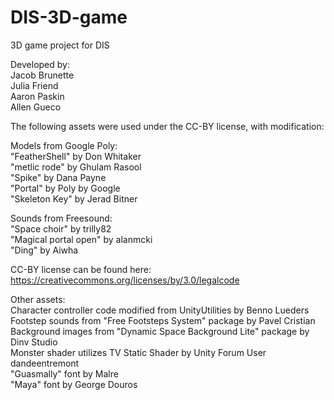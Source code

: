 # DIS-3D-game
3D game project for DIS

Developed by:  
Jacob Brunette  
Julia Friend  
Aaron Paskin  
Allen Gueco  

The following assets were used under the CC-BY license, with modification:  

Models from Google Poly:  
"FeatherShell" by Don Whitaker  
"metlic rode" by Ghulam Rasool  
"Spike" by Dana Payne  
"Portal" by Poly by Google  
"Skeleton Key" by Jerad Bitner  

Sounds from Freesound:  
"Space choir" by trilly82  
"Magical portal open" by alanmcki  
"Ding" by Aiwha  

CC-BY license can be found here: https://creativecommons.org/licenses/by/3.0/legalcode  

Other assets:  
Character controller code modified from UnityUtilities by Benno Lueders  
Footstep sounds from "Free Footsteps System" package by Pavel Cristian  
Background images from "Dynamic Space Background Lite" package by Dinv Studio  
Monster shader utilizes TV Static Shader by Unity Forum User dandeentremont  
"Guasmally" font by Malre  
"Maya" font by George Douros  
